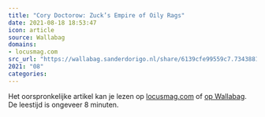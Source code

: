 ```yaml
---
title: "Cory Doctorow: Zuck’s Empire of Oily Rags"
date: 2021-08-18 18:53:47
icon: article
source: Wallabag
domains:
- locusmag.com
src_url: "https://wallabag.sanderdorigo.nl/share/6139cfe99559c7.73438815"
2021: "08"
categories:
---
```

Het oorspronkelijke artikel kan je lezen op [locusmag.com](https://locusmag.com/2018/07/cory-doctorow-zucks-empire-of-oily-rags/) of [op Wallabag](https://wallabag.sanderdorigo.nl/share/6139cfe99559c7.73438815). De leestijd is ongeveer 8 minuten.